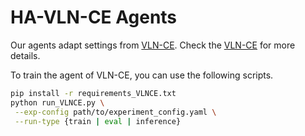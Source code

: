 # HA-VLN-CE Agents

Our agents adapt settings from [VLN-CE](https://github.com/jacobkrantz/VLN-CE/). Check the [VLN-CE](VLN-CE) for more details.


 To train the agent of VLN-CE, you can use the following scripts.
 ```bash
 pip install -r requirements_VLNCE.txt
 python run_VLNCE.py \
  --exp-config path/to/experiment_config.yaml \
  --run-type {train | eval | inference}
 ```
